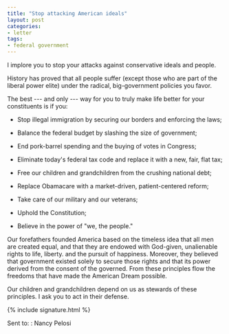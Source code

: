 ```yaml
---
title: "Stop attacking American ideals"
layout: post
categories:
- letter
tags:
- federal government
---
```


I implore you to stop your attacks against conservative ideals and people.

History has proved that all people suffer (except those who are part of the liberal power elite) under the radical, big-government policies you favor.

The best --- and only --- way for you to truly make life better for your constituents is if you:

- Stop illegal immigration by securing our borders and enforcing the laws;

- Balance the federal budget by slashing the size of government;

- End pork-barrel spending and the buying of votes in Congress;

- Eliminate today's federal tax code and replace it with a new, fair, flat tax;

- Free our children and grandchildren from the crushing national debt;

- Replace Obamacare with a market-driven, patient-centered reform;

- Take care of our military and our veterans;

- Uphold the Constitution;

- Believe in the power of "we, the people."

Our forefathers founded America based on the timeless idea that all men are created equal, and that they are endowed with God-given, unalienable rights to life, liberty. and the pursuit of happiness. Moreover, they believed that government existed solely to secure those rights and that its power derived from the consent of the governed. From these principles flow the freedoms that have made the American Dream possible.

Our children and grandchildren depend on us as stewards of these principles. I ask you to act in their defense.

{% include signature.html %}

Sent to:
: Nancy Pelosi

